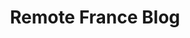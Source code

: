 ---
layout: blog
title: Remote France Blog
pagination: 
  enabled: true
  locale: en_US
permalink: /en/blog/
lang: en
---
